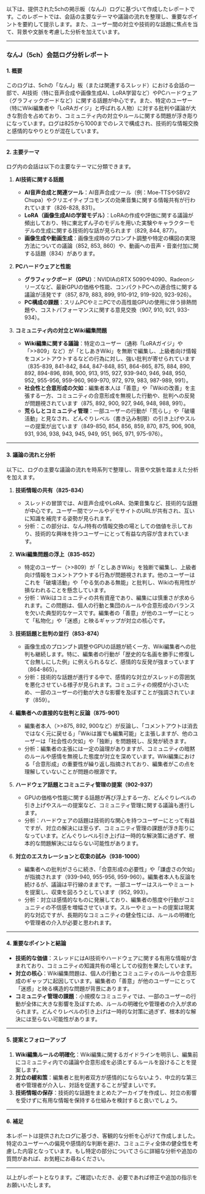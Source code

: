 以下は、提供された5chの掲示板（なんJ）ログに基づいて作成したレポートです。このレポートでは、会話の主要なテーマや議論の流れを整理し、重要なポイントを要約して提示します。また、ユーザー間の対立や技術的な話題に焦点を当て、背景や文脈を考慮した分析を加えています。

---

### **なんJ（5ch）会話ログ分析レポート**

#### **1. 概要**
このログは、5chの「なんJ」板（または関連するスレッド）における会話の一部で、AI技術（特に音声合成や画像生成AI、LoRA学習など）やPCハードウェア（グラフィックボードなど）に関する話題が中心です。また、特定のユーザー（特にWiki編集者や「LoRAガイジ」と呼ばれる人物）に対する批判や議論が大きな割合を占めており、コミュニティ内の対立やルールに関する問題が浮き彫りになっています。ログは825から1000までのレスで構成され、技術的な情報交換と感情的なやりとりが混在しています。

---

#### **2. 主要テーマ**
ログ内の会話は以下の主要なテーマに分類できます。

1. **AI技術に関する話題**
   - **AI音声合成と関連ツール**：AI音声合成ツール（例：Moe-TTSやSBV2 Chupa）やクリエイティブコモンズの効果音集に関する情報共有が行われています（826-828, 831）。
   - **LoRA（画像生成AIの学習モデル）**：LoRAの作成や評価に関する議論が頻出しており、特に東北ずん子のモデルを用いた実験やキャラクターモデルの生成に関する技術的な話が見られます（829, 844, 877）。
   - **画像生成や動画生成**：画像生成時のプロンプト調整や特定の構図の実現方法についての議論（852, 853, 860）や、動画への音声・音楽付加に関する話題（834）があります。

2. **PCハードウェアと性能**
   - **グラフィックボード（GPU）**：NVIDIAのRTX 5090や4090、Radeonシリーズなど、最新GPUの価格や性能、コンパクトPCへの適合性に関する議論が活発です（857, 879, 883, 899, 910-912, 919-920, 923-926）。
   - **PC構成の課題**：スリムPCやミニPCでの高性能GPUの使用に伴う排熱問題や、コストパフォーマンスに関する意見交換（907, 910, 921, 933-934）。

3. **コミュニティ内の対立とWiki編集問題**
   - **Wiki編集に関する議論**：特定のユーザー（通称「LoRAガイジ」や「>>809」など）が「としあきWiki」を無断で編集し、上級者向け情報をコメントアウトするなどの行為に対し、強い批判が寄せられています（835-839, 841-842, 844, 847-848, 851, 864-865, 875, 884, 890, 892, 894-896, 898, 900, 913, 915, 927, 939-940, 946, 948, 950, 952, 955-956, 959-960, 969-970, 972, 979, 983, 987-989, 991）。
   - **社会性と合意形成の欠如**：編集者本人は「善意」や「Wikiの改善」を主張する一方、コミュニティの合意形成を無視した行動や、批判への反発が問題視されています（875, 892, 900, 927, 946, 948, 988, 991）。
   - **荒らしとコミュニティ管理**：一部ユーザーの行動が「荒らし」や「破壊活動」と見なされ、どんぐりレベル（書き込み制限）の引き上げやスルーの提案が出ています（849-850, 854, 856, 859, 870, 875, 906, 908, 931, 936, 938, 943, 945, 949, 951, 965, 971, 975-976）。

---

#### **3. 議論の流れと分析**
以下に、ログの主要な議論の流れを時系列で整理し、背景や文脈を踏まえた分析を加えます。

1. **技術情報の共有（825-834）**
   - スレッドの冒頭では、AI音声合成やLoRA、効果音集など、技術的な話題が中心です。ユーザー間でツールやデモサイトのURLが共有され、互いに知識を補完する姿勢が見られます。
   - 分析：この部分は、なんJ特有の情報交換の場としての価値を示しており、技術的な興味を持つユーザーにとって有益な内容が含まれています。

2. **Wiki編集問題の浮上（835-852）**
   - 特定のユーザー（>>809）が「としあきWiki」を独断で編集し、上級者向け情報をコメントアウトする行為が問題視されます。他のユーザーはこれを「破壊活動」や「やる気のある無能」と批判し、Wikiの有用性が損なわれることを懸念しています。
   - 分析：Wikiはコミュニティの共有資産であり、編集には慎重さが求められます。この問題は、個人の行動と集団のルールや合意形成のバランスを欠いた典型的なケースです。編集者の「善意」が他のユーザーにとって「私物化」や「迷惑」と映るギャップが対立の核心です。

3. **技術話題と批判の並行（853-874）**
   - 画像生成のプロンプト調整やGPUの話題が続く一方、Wiki編集者への批判も継続します。特に、編集者の行動が「歴史的な名画を勝手に修復して台無しにした例」に例えられるなど、感情的な反発が強まっています（864-865）。
   - 分析：技術的な話題が進行する中で、感情的な対立がスレッドの雰囲気を悪化させている様子が見られます。コミュニティの規模が小さいため、一部のユーザーの行動が大きな影響を及ぼすことが強調されています（859）。

4. **編集者への直接的な批判と反論（875-901）**
   - 編集者本人（>>875, 892, 900など）が反論し、「コメントアウトは消去ではなく元に戻せる」「Wikiは誰でも編集可能」と主張しますが、他のユーザーは「社会性の欠如」や「独断」を問題視し、反発が続きます。
   - 分析：編集者の主張には一定の論理がありますが、コミュニティの暗黙のルールや感情を無視した態度が対立を深めています。Wiki編集における「合意形成」の重要性が繰り返し指摘されており、編集者がこの点を理解していないことが問題の根源です。

5. **ハードウェア話題とコミュニティ管理の提案（902-937）**
   - GPUの価格や性能に関する話題が再び浮上する一方、どんぐりレベルの引き上げやスルーの提案など、コミュニティ管理に関する議論も進行します。
   - 分析：ハードウェアの話題は技術的な関心を持つユーザーにとって有益ですが、対立の解決には至らず、コミュニティ管理の課題が浮き彫りになっています。どんぐりレベル引き上げは一時的な解決策に過ぎず、根本的な問題解決にはならない可能性があります。

6. **対立のエスカレーションと収束の試み（938-1000）**
   - 編集者への批判がさらに続き、「合意形成の必要性」や「謙虚さの欠如」が指摘されます（939-940, 955-956, 959-960）。編集者本人も反論を続けるが、議論は平行線のままです。一部ユーザーはスルーやミュートを提案し、収束を図ろうとしています（952, 993）。
   - 分析：対立は感情的なものに発展しており、編集者の態度や行動がコミュニティの不信感を増幅させています。スルーやミュートの提案は現実的な対応ですが、長期的なコミュニティの健全性には、ルールの明確化や管理者の介入が必要と思われます。

---

#### **4. 重要なポイントと結論**
- **技術的な価値**：スレッドにはAI技術やハードウェアに関する有用な情報が含まれており、コミュニティの知識共有の場としての役割を果たしています。
- **対立の核心**：Wiki編集問題は、個人の行動とコミュニティのルールや合意形成のギャップに起因しています。編集者の「善意」が他のユーザーにとって「迷惑」と映る構造的な問題が背景にあります。
- **コミュニティ管理の課題**：小規模なコミュニティでは、一部のユーザーの行動が全体に大きな影響を及ぼすため、ルールの明確化や管理者の介入が求められます。どんぐりレベルの引き上げは一時的な対策に過ぎず、根本的な解決には至らない可能性があります。

---

#### **5. 提案とフォローアップ**
1. **Wiki編集ルールの明確化**：Wiki編集に関するガイドラインを明示し、編集前にコミュニティ内での議論や合意形成を必須とするルールを設けることを提案します。
2. **対立の緩和策**：編集者と批判者双方が感情的にならないよう、中立的な第三者や管理者が介入し、対話を促進することが望ましいです。
3. **技術情報の保存**：技術的な話題をまとめたアーカイブを作成し、対立の影響を受けずに有用な情報を保持する仕組みを検討すると良いでしょう。

---

#### **6. 補足**
本レポートは提供されたログに基づき、客観的な分析を心がけて作成しました。特定のユーザーへの偏見や感情的な判断を避け、コミュニティ全体の健全性を考慮した内容となっています。もし特定の部分についてさらに詳細な分析や追加の質問があれば、お気軽にお尋ねください。

--- 

以上がレポートとなります。ご確認いただき、必要であれば修正や追加の指示をお願いいたします。
